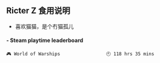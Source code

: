 ## Ricter Z 食用说明
- 喜欢猫猫，是个冇猫孤儿

<!-- steam-box start -->
#### - Steam playtime leaderboard
```text
🎮 World of Warships                 🕘 118 hrs 35 mins
```
<!-- Powered by https://github.com/YouEclipse/steam-box . -->
<!-- steam-box end -->
